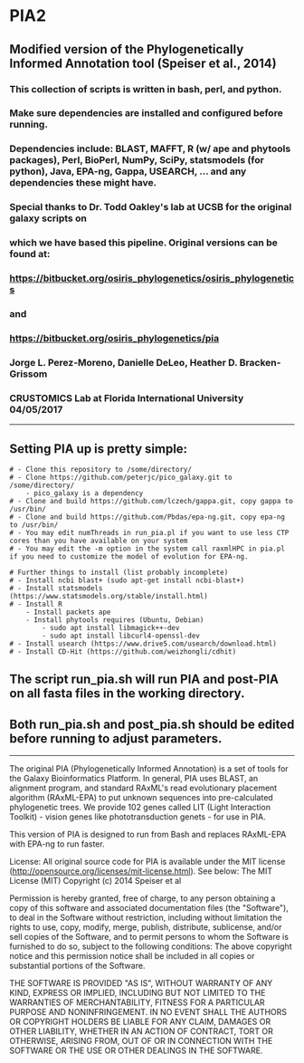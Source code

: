 # PIA2
## Modified version of the Phylogenetically Informed Annotation tool (Speiser et al., 2014)


### This collection of scripts is written in bash, perl, and python.
###
### Make sure dependencies are installed and configured before running.
### Dependencies include: BLAST, MAFFT, R (w/ ape and phytools packages), Perl, BioPerl, NumPy, SciPy, statsmodels (for python), Java, EPA-ng, Gappa, USEARCH, … and any dependencies these might have.
### 
### Special thanks to Dr. Todd Oakley's lab at UCSB for the original galaxy scripts on 
### which we have based this pipeline. Original versions can be found at:
### https://bitbucket.org/osiris_phylogenetics/osiris_phylogenetics
### and
### https://bitbucket.org/osiris_phylogenetics/pia
###
###  Jorge L. Perez-Moreno, Danielle DeLeo, Heather D. Bracken-Grissom
###  CRUSTOMICS Lab at Florida International University 04/05/2017
------------------------------------------------------------------------------------------

## Setting PIA up is pretty simple:

	# - Clone this repository to /some/directory/
	# - Clone https://github.com/peterjc/pico_galaxy.git to /some/directory/
		- pico_galaxy is a dependency
	# - Clone and build https://github.com/lczech/gappa.git, copy gappa to /usr/bin/
	# - Clone and build https://github.com/Pbdas/epa-ng.git, copy epa-ng to /usr/bin/
	# - You may edit numThreads in run_pia.pl if you want to use less CTP cores than you have available on your system
	# - You may edit the -m option in the system call raxmlHPC in pia.pl if you need to customize the model of evolution for EPA-ng. 

	# Further things to install (list probably incomplete)
	# - Install ncbi blast+ (sudo apt-get install ncbi-blast+)
	# - Install statsmodels (https://www.statsmodels.org/stable/install.html)
	# - Install R
		- Install packets ape
		- Install phytools requires (Ubuntu, Debian)
			- sudo apt install libmagick++-dev
			- sudo apt install libcurl4-openssl-dev
	# - Install usearch (https://www.drive5.com/usearch/download.html)
	# - Install CD-Hit (https://github.com/weizhongli/cdhit)

## The script run_pia.sh will run PIA and post-PIA on all fasta files in the working directory. 
## Both run_pia.sh and post_pia.sh should be edited before running to adjust parameters.



------------------------------------------------------------------------------------------

The original PIA (Phylogenetically Informed Annotation) is a set of tools for the Galaxy Bioinformatics Platform. In general, PIA uses BLAST, an alignment program, and standard RAxML's read evolutionary placement algorithm (RAxML-EPA) to put unknown sequences into pre-calculated phylogenetic trees.
We provide 102 genes called LIT (Light Interaction Toolkit) - vision genes like phototransduction genets - for use in PIA.

This version of PIA is designed to run from Bash and replaces RAxML-EPA with EPA-ng to run faster.

License:
All original source code for PIA is available under the MIT license (http://opensource.org/licenses/mit-license.html). See below:
The MIT License (MIT)
Copyright (c) 2014 Speiser et al

Permission is hereby granted, free of charge, to any person obtaining a copy of this software and associated documentation files (the "Software"), to deal in the Software without restriction, including without limitation the rights to use, copy, modify, merge, publish, distribute, sublicense, and/or sell copies of the Software, and to permit persons to whom the Software is furnished to do so, subject to the following conditions: The above copyright notice and this permission notice shall be included in all copies or substantial portions of the Software.

THE SOFTWARE IS PROVIDED "AS IS", WITHOUT WARRANTY OF ANY KIND, EXPRESS OR IMPLIED, INCLUDING BUT NOT LIMITED TO THE WARRANTIES OF MERCHANTABILITY, FITNESS FOR A PARTICULAR PURPOSE AND NONINFRINGEMENT. IN NO EVENT SHALL THE AUTHORS OR COPYRIGHT HOLDERS BE LIABLE FOR ANY CLAIM, DAMAGES OR OTHER LIABILITY, WHETHER IN AN ACTION OF CONTRACT, TORT OR OTHERWISE, ARISING
FROM, OUT OF OR IN CONNECTION WITH THE SOFTWARE OR THE USE OR OTHER DEALINGS IN THE SOFTWARE.


